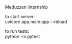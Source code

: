 Meduzzen Internship

to start server:\
uvicorn app.main:app --reload

to run tests:\
python -m pytest